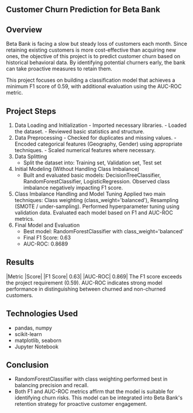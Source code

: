 ## Customer Churn Prediction for Beta Bank
## Overview
Beta Bank is facing a slow but steady loss of customers each month. Since retaining existing customers is more cost-effective than acquiring new ones, the objective of this project is to predict customer churn based on historical behavioral data. By identifying potential churners early, the bank can take proactive measures to retain them.

This project focuses on building a classification model that achieves a minimum F1 score of 0.59, with additional evaluation using the AUC-ROC metric.

## Project Steps
1. Data Loading and Initialization
       - Imported necessary libraries.
       - Loaded the dataset.
       - Reviewed basic statistics and structure.
2. Data Preprocessing
       - Checked for duplicates and missing values.
       - Encoded categorical features (Geography, Gender) using appropriate techniques.
       - Scaled numerical features where necessary.
3. Data Splitting
     - Split the dataset into: Training set, Validation set, Test set
4. Initial Modeling (Without Handling Class Imbalance)
   - Built and evaluated basic models: DecisionTreeClassifier, RandomForestClassifier, LogisticRegression. Observed class imbalance negatively impacting F1 score.
5. Class Imbalance Handling and Model Tuning
      Applied two main techniques: Class weighting (class_weight='balanced'), Resampling (SMOTE / under-sampling). Performed hyperparameter tuning using validation data. Evaluated each model based on F1 and AUC-ROC metrics.
6. Final Model and Evaluation
     - Best model: RandomForestClassifier with class_weight='balanced'
     - Final F1 Score: 0.63
     - AUC-ROC: 0.8689
## Results
|Metric	|Score|
|F1 Score|	0.63|
|AUC-ROC|	0.869|
The F1 score exceeds the project requirement (0.59).
AUC-ROC indicates strong model performance in distinguishing between churned and non-churned customers.
## Technologies Used
- pandas, numpy
- scikit-learn
- matplotlib, seaborn
- Jupyter Notebook
  
## Conclusion
- RandomForestClassifier with class weighting performed best in balancing precision and recall.
- Both F1 and AUC-ROC metrics affirm that the model is suitable for identifying churn risks.
This model can be integrated into Beta Bank's retention strategy for proactive customer engagement.
